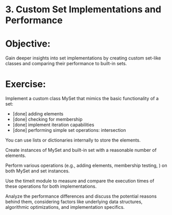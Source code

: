 # 3. Custom Set Implementations and Performance


# Objective: 

Gain deeper insights into set implementations by creating 
custom set-like classes and comparing their performance to built-in sets.

# Exercise:
Implement a custom class MySet that mimics the basic functionality of a set:
- [done] adding elements 
- [done] checking for membership 
- [done] implement iteration capabilities
- [done] performing simple set operations: intersection

You can use lists or dictionaries internally to store the elements.

Create instances of MySet and built-in set with a reasonable number of elements.

Perform various operations (e.g., adding elements, membership testing, ) on both MySet and set instances.

Use the timeit module to measure and compare the execution times of these operations for both implementations.

Analyze the performance differences and discuss the potential reasons behind them, considering 
factors like underlying data structures, algorithmic optimizations, and implementation specifics.